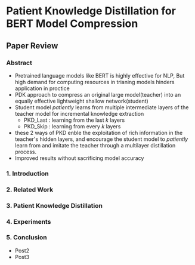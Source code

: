 # Patient Knowledge Distillation for BERT Model Compression
## Paper Review

### **Abstract**
* Pretrained language models like BERT is highly effective for NLP, But high demand for computing resources in trianing models hinders application in proctice
* PDK approach to compress an original large model(teacher) into an equally effective lightweight shallow network(student)
* Student model *patiently* learns from multiple intermediate layers of the teacher model for incremental knowledge extraction
  - PKD_Last : learning from the last *k* layers
  - PKD_Skip : learning from every *k* layers
* these 2 ways of PKD enble the exploitation of rich information in the teacher's hidden layers, and encourage the student model to *patiently* learn from and imitate the teacher through a multilayer distillation process.
* Improved results without sacrificing model accuracy

 ### **1. Introduction**
 ### **2. Related Work**
 ### **3. Patient Knowledge Distillation**
 ### **4. Experiments**
 ### **5. Conclusion** 

* Post2
* Post3
